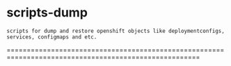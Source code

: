 # scripts-dump


`scripts for dump and restore openshift objects like deploymentconfigs, services, configmaps and etc.`


======================================================================================================


